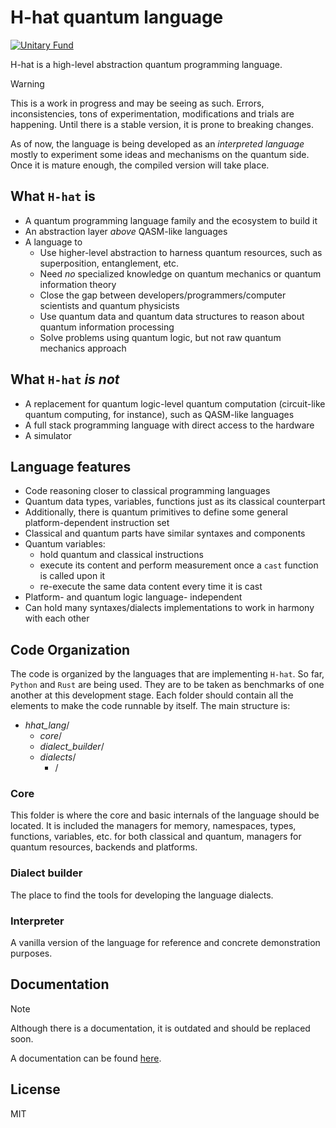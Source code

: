 # H-hat quantum language

[![Unitary Fund](https://img.shields.io/badge/Supported%20By-UNITARY%20FUND-brightgreen.svg?style=for-the-badge)](http://unitary.fund)

H-hat is a high-level abstraction quantum programming language.


> [!WARNING]
>
>   This is a work in progress and may be seeing as such. Errors, inconsistencies, tons of experimentation, modifications and trials are happening. Until there is a stable version, it is prone to breaking changes.

As of now, the language is being developed as an *interpreted language* mostly to experiment some ideas and mechanisms on the quantum side. Once it is mature enough, the compiled version will take place.


## What `H-hat` is

- A quantum programming language family and the ecosystem to build it
- An abstraction layer _above_ QASM-like languages
- A language to
  - Use higher-level abstraction to harness quantum resources, such as superposition, entanglement, etc.
  - Need _no_ specialized knowledge on quantum mechanics or quantum information theory
  - Close the gap between developers/programmers/computer scientists and quantum physicists
  - Use quantum data and quantum data structures to reason about quantum information processing
  - Solve problems using quantum logic, but not raw quantum mechanics approach


## What `H-hat` *is not*

- A replacement for quantum logic-level quantum computation (circuit-like quantum computing, for instance), such as QASM-like languages
- A full stack programming language with direct access to the hardware
- A simulator


## Language features

- Code reasoning closer to classical programming languages
- Quantum data types, variables, functions just as its classical counterpart
- Additionally, there is quantum primitives to define some general platform-dependent instruction set
- Classical and quantum parts have similar syntaxes and components
- Quantum variables:
    - hold quantum and classical instructions
    - execute its content and perform measurement once a `cast` function is called upon it
    - re-execute the same data content every time it is cast
- Platform- and quantum logic language- independent
- Can hold many syntaxes/dialects implementations to work in harmony with each other


## Code Organization

The code is organized by the languages that are implementing `H-hat`. So far, `Python` and `Rust` are being used. They are to be taken as benchmarks of one another at this development stage. Each folder should contain all the elements to make the code runnable by itself. The main structure is:

- _hhat_lang_/
  - _core_/
  - _dialect_builder_/
  - _dialects_/
    - _<dialect name>_/


### Core

This folder is where the core and basic internals of the language should be located. It is included the  managers for memory, namespaces, types, functions, variables, etc. for both classical and quantum, managers for quantum resources, backends and platforms.

### Dialect builder

The place to find the tools for developing the language dialects.

### Interpreter

A vanilla version of the language for reference and concrete demonstration purposes.


## Documentation

> [!NOTE]
>
> Although there is a documentation, it is outdated and should be replaced soon.


A documentation can be found [here](https://docs.hhat-lang.org).


## License

MIT
